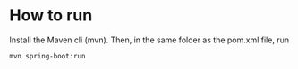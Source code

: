 # How to run

Install the Maven cli (mvn). Then, in the same folder as the pom.xml file, run

```bash
mvn spring-boot:run
```

